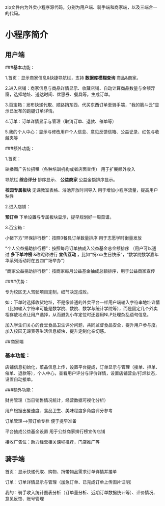zip文件内为外卖小程序源代码，分别为用户端、骑手端和商家端，以及三端合一的代码。

# 小程序简介

## 用户端

###基本功能：

1.首页：显示商家信息&快捷导航栏，支持 **数据库模糊查询** 商品&商家。

2.进入店铺：商家信息与商品详情显示、收藏店铺、自动计算商品数量与金额浮窗，选择地址、送达时间、优惠券、餐具等，生成订单。

3.百宝箱：发布快递代取、顺路捎东西、代买东西订单至骑手端，"我的筋斗云"显示已发布的跑腿订单详情。

4.订单：订单详情显示与管理（取消订单、退款、催单等）

5.我的个人中心：显示与修改用户个人信息、意见反馈信箱、公益记录、红包与收藏夹等

###额外功能：

1.首页：

轮播图广告位招租（各种培训机构或者店面宣传） 用于扩展额外收入

导航栏 **综合评分** 排序显示、 **公益商家** 公益金额排序显示。

**校园专属板块** 无课教室表格、浴池开放时间导入 用于增加小程序流量，提高用户粘性

2.进入店铺：

**预订单** 下单设置与专属板块显示，提早规划好一周菜谱。

3.百宝箱：

小猪下方“环保排行榜”：按照0餐具订单数量排序 用于志愿学时衡量发放

“个人公益捐助排行榜”：按照每月订单抽成入公益基金总金额排序 （用户可以通过 **多下单冲榜** &改昵称进行 **宣传互动** ，比如“祝xxx生日快乐”，“数学院数学嘉年华系列活动将在五四广场举办”）

“商家公益捐助排行榜”：按商家每月公益基金抽成总额排序，用于公益商家宣传



####优势：

专为校区无人驾驶项目定制，细节决定成败。

如：下单时选择收货地址，不是像普通的外卖平台一样用户端输入字符串地址详情（比如输入字符串可能是数学院、数院、数学与统计学院等），而是固定几个外卖柜存放地点让用户选择，从而避免小车定位时还要用NLP处理杂乱语句信息。

加入学生们关心的食堂食品卫生评分问题，共同监督食品安全，提升用户参与度。加入校园无课表等生活信息板块，提升定制化亲切感。

##商家端

### 基本功能：

店铺信息初始化，菜品信息上传，设置平台提成，订单显示与管理（接单、拒单、催单、退款等），个人中心，查看用户评分与评价详情，设置店铺营业/打烊状态，设置自动接单。

###额外功能：

财务管理（当日销售情况统计，经营数据可视化分析）

用户根据出餐速度、食品卫生、美味程度多角度评分参考

订单管理-->预订单专栏 便于提早准备

平台抽成公益基金设置  用于公益商家排行榜宣传店铺

接收广告位：助力经营相关课程推荐，门店推广等

## 骑手端

首页：显示快递代取、购物、捎带物品需求订单详情并接单

订单：订单详情显示与管理（加急订单、已完成订单上传图片证明）

我的：骑手收入统计图表分析（订单量分析、近期订单数据统计等）、评价情况、意见反馈、账号管理

